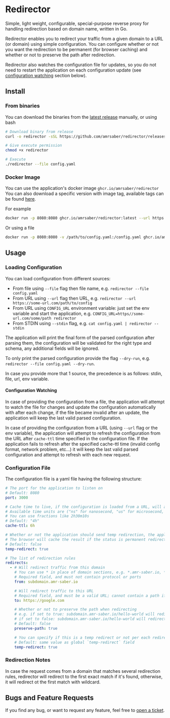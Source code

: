 # Redirector

Simple, light weight, configurable, special-purpose reverse proxy for handling redirection based on domain name, written in Go.

Redirector enables you to redirect your traffic from a given domain to a URL (or domain) using simple configuration. You can configure whether or not you want the redirection to be permanent (for browser caching) and whether or not to preserve the path after redirection.

Redirector also watches the configuration file for updates, so you do not need to restart the application on each configuration update (see [configuration watching](#configuration-watching) section below).

## Install

### From binaries

You can download the binaries from the [latest release](https://github.com/AmrSaber/redirector/releases) manually, or using bash

```bash
# Download binary from release
curl -o redirector -sSL https://github.com/amrsaber/redirector/releases/download/<version>/redirector_<os>_<arch>

# Give execute permission
chmod +x redirector

# Execute
./redirector --file config.yaml
```

### Docker Image

You can use the application's docker image `ghcr.io/amrsaber/redirector` You can also download a specific version with image tag, available tags can be found [here]().

For example

```bash
docker run -p 8080:8080 ghcr.io/amrsaber/redirector:latest --url https://url-to-config.com
```

Or using a file

```bash
docker run -p 8080:8080 -v /path/to/config.yaml:/config.yaml ghcr.io/amrsaber/redirector:latest --file /config.yaml
```

## Usage

### Loading Configuration

You can load configuration from different sources:

- From file using `--file` flag then file name, e.g. `redirector --file config.yaml`
- From URL using `--url` flag then URL, e.g. `redirector --url https://some-url.com/path/to/config`
- From URL using `CONFIG_URL` environment variable: just set the env variable and start the application, e.g. `CONFIG_URL=https//some-url.com/some/path redirector`
- From STDIN using `--stdin` flag, e.g. `cat config.yaml | redirector --stdin`

The application will print the final form of the parsed configuration after parsing them, the configuration will be validated for the right type and schema, any additional fields will be ignored.

To only print the parsed configuration provide the flag `--dry-run`, e.g. `redirector --file config.yaml --dry-run`.

In case you provide more that 1 source, the precedence is as follows: stdin, file, url, env variable.

#### Configuration Watching

In case of providing the configuration from a file, the application will attempt to watch the file for changes and update the configuration automatically with after each change, if the file became invalid after an update, the application will keep the last valid parsed configuration.

In case of providing the configuration from a URL (using `--url` flag or the env variable), the application will attempt to refresh the configuration from the URL after `cache-ttl` time specified in the configuration file. If the application fails to refresh after the specified cache-ttl time (invalid config format, network problem, etc...) it will keep the last valid parsed configuration and attempt to refresh with each new request.

### Configuration File

The configuration file is a yaml file having the following structure:

```yaml
# The port for the application to listen on
# Default: 8080
port: 3000

# Cache time to live, if the configuration is loaded from a URL, will attempt to refresh the configuration after that time
# Available time units are ("ns" for nanosecond, "us" for microsecond, "ms" for millisecond, "s" for second, "m" for minute, "h" for hour)
# You can use fractions like 2h30m10s
# Default: "4h"
cache-ttl: 6h

# Whether or not the application should send temp redirection, the application will send permanent redirection status if set to false
# The browser will cache the result if the status is permanent redirect, resulting in faster redirection, but slower invalidation in case you changed redirection target
# Default: false
temp-redirect: true

# The list of redirection rules
redirects:
  - # Will redirect traffic from this domain
    # You can use * in place of domain sections, e.g. *.amr-saber.io, *.*.io, *.amr-saber.*, *.*.* will all match (subdomain.amr-saber.io)
    # Required field, and must not contain protocol or ports
    from: subdomain.amr-saber.io

    # Will redirect traffic to this URL
    # Required field, and must be a valid URL; cannot contain a path if `preserve-path` option is set
    to: https://google.com

    # Whether or not to preserve the path when redirecting
    # e.g. if set to true: subdomain.amr-saber.io/hello-world will redirect to https://google.com/hello-world
    # if set to false: subdomain.amr-saber.io/hello-world will redirect to https://google.com
    # Default: false
    preserve-path: true

    # You can specify if this is a temp redirect or not per each redirect, this will overwrite the global temp-redirect option
    # Default: same value as global `temp-redirect` field
    temp-redirect: true
```

### Redirection Notes

In case the request comes from a domain that matches several redirection rules, redirector will redirect to the first exact match if it's found, otherwise, it will redirect ot the first match with wildcard.

## Bugs and Feature Requests

If you find any bug, or want to request any feature, feel free to [open a ticket](https://github.com/AmrSaber/redirector/issues).
